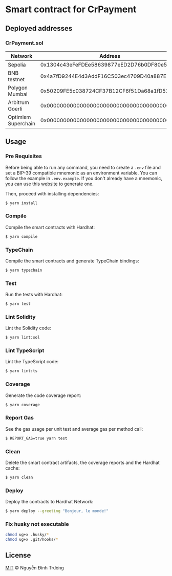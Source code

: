 # Smart contract for CrPayment

## Deployed addresses

### CrPayment.sol

| Network             | Address                                    |
| ------------------- | ------------------------------------------ |
| Sepolia             | 0x1304c43eFeFDEe58639877eED2D76b0DF80e50Fa |
| BNB testnet         | 0x4a7fD9244E4d3AddF16C503ec4709D40a887E499 |
| Polygon Mumbai      | 0x50209FE5c038724CF37B12CF6f51Da68a1fD5221 |
| Arbitrum Goerli     | 0x0000000000000000000000000000000000000000 |
| Optimism Superchain | 0x0000000000000000000000000000000000000000 |

## Usage

### Pre Requisites

Before being able to run any command, you need to create a `.env` file and set a BIP-39 compatible mnemonic as an
environment variable. You can follow the example in `.env.example`. If you don't already have a mnemonic, you can use
this [website](https://iancoleman.io/bip39/) to generate one.

Then, proceed with installing dependencies:

```sh
$ yarn install
```

### Compile

Compile the smart contracts with Hardhat:

```sh
$ yarn compile
```

### TypeChain

Compile the smart contracts and generate TypeChain bindings:

```sh
$ yarn typechain
```

### Test

Run the tests with Hardhat:

```sh
$ yarn test
```

### Lint Solidity

Lint the Solidity code:

```sh
$ yarn lint:sol
```

### Lint TypeScript

Lint the TypeScript code:

```sh
$ yarn lint:ts
```

### Coverage

Generate the code coverage report:

```sh
$ yarn coverage
```

### Report Gas

See the gas usage per unit test and average gas per method call:

```sh
$ REPORT_GAS=true yarn test
```

### Clean

Delete the smart contract artifacts, the coverage reports and the Hardhat cache:

```sh
$ yarn clean
```

### Deploy

Deploy the contracts to Hardhat Network:

```sh
$ yarn deploy --greeting "Bonjour, le monde!"
```

### Fix husky not executable

```sh
chmod ug+x .husky/*
chmod ug+x .git/hooks/*
```

## License

[MIT](./LICENSE.md) © Nguyễn Đình Trường
